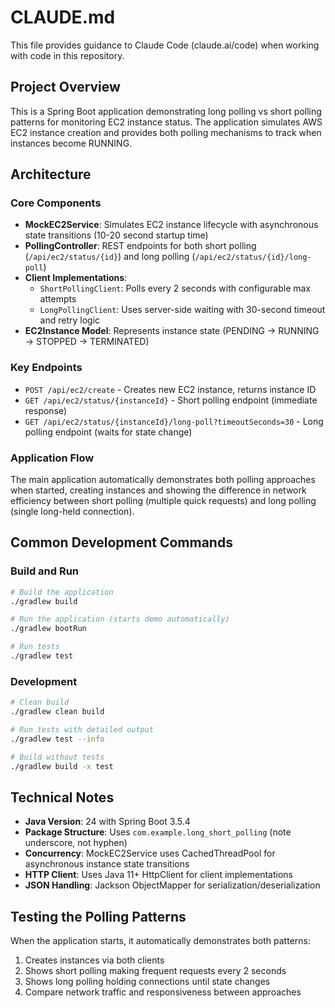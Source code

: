 # CLAUDE.md

This file provides guidance to Claude Code (claude.ai/code) when working with code in this repository.

## Project Overview

This is a Spring Boot application demonstrating long polling vs short polling patterns for monitoring EC2 instance status. The application simulates AWS EC2 instance creation and provides both polling mechanisms to track when instances become RUNNING.

## Architecture

### Core Components

- **MockEC2Service**: Simulates EC2 instance lifecycle with asynchronous state transitions (10-20 second startup time)
- **PollingController**: REST endpoints for both short polling (`/api/ec2/status/{id}`) and long polling (`/api/ec2/status/{id}/long-poll`)
- **Client Implementations**: 
  - `ShortPollingClient`: Polls every 2 seconds with configurable max attempts
  - `LongPollingClient`: Uses server-side waiting with 30-second timeout and retry logic
- **EC2Instance Model**: Represents instance state (PENDING → RUNNING → STOPPED → TERMINATED)

### Key Endpoints

- `POST /api/ec2/create` - Creates new EC2 instance, returns instance ID
- `GET /api/ec2/status/{instanceId}` - Short polling endpoint (immediate response)
- `GET /api/ec2/status/{instanceId}/long-poll?timeoutSeconds=30` - Long polling endpoint (waits for state change)

### Application Flow

The main application automatically demonstrates both polling approaches when started, creating instances and showing the difference in network efficiency between short polling (multiple quick requests) and long polling (single long-held connection).

## Common Development Commands

### Build and Run
```bash
# Build the application
./gradlew build

# Run the application (starts demo automatically)
./gradlew bootRun

# Run tests
./gradlew test
```

### Development
```bash
# Clean build
./gradlew clean build

# Run tests with detailed output
./gradlew test --info

# Build without tests
./gradlew build -x test
```

## Technical Notes

- **Java Version**: 24 with Spring Boot 3.5.4
- **Package Structure**: Uses `com.example.long_short_polling` (note underscore, not hyphen)
- **Concurrency**: MockEC2Service uses CachedThreadPool for asynchronous instance state transitions
- **HTTP Client**: Uses Java 11+ HttpClient for client implementations
- **JSON Handling**: Jackson ObjectMapper for serialization/deserialization

## Testing the Polling Patterns

When the application starts, it automatically demonstrates both patterns:
1. Creates instances via both clients
2. Shows short polling making frequent requests every 2 seconds
3. Shows long polling holding connections until state changes
4. Compare network traffic and responsiveness between approaches